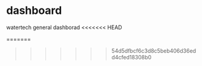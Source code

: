 # dashboard
watertech general dashborad 
<<<<<<< HEAD

=======
>>>>>>> 54d5dfbcf6c3d8c5beb406d36edd4cfed18308b0
